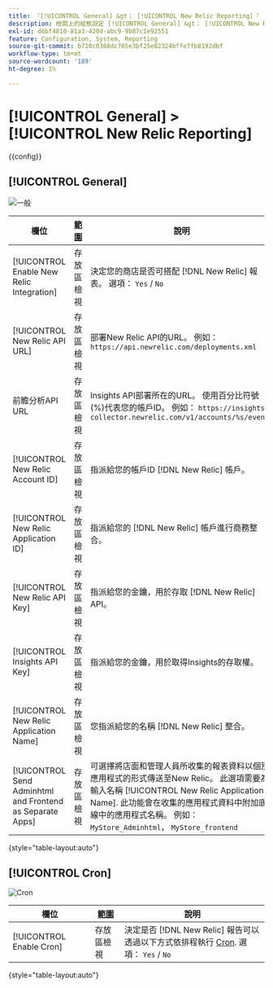```yaml
---
title: 『[!UICONTROL General] &gt； [!UICONTROL New Relic Reporting]『
description: 檢閱上的組態設定 [!UICONTROL General] &gt； [!UICONTROL New Relic Reporting] 商務管理員頁面。
exl-id: d6bf4810-81a3-420d-abc9-9b87c1e92551
feature: Configuration, System, Reporting
source-git-commit: b710c0368dc765e3bf25e82324bffe7fb8192dbf
workflow-type: tm+mt
source-wordcount: '189'
ht-degree: 1%

---
```


# [!UICONTROL General] > [!UICONTROL New Relic Reporting]

{{config}}

## [!UICONTROL General]

![一般](./assets/new-relic-reporting-general.png)<!-- zoom -->

<!-- [General](https://docs.magento.com/user-guide/reports/new-relic-reporting.html) -->

| 欄位 | [範圍](../../getting-started/websites-stores-views.md#scope-settings) | 說明 |
|--- |--- |--- |
| [!UICONTROL Enable New Relic Integration] | 存放區檢視 | 決定您的商店是否可搭配 [!DNL New Relic] 報表。 選項： `Yes` / `No` |
| [!UICONTROL New Relic API URL] | 存放區檢視 | 部署New Relic API的URL。 例如： `https://api.newrelic.com/deployments.xml` |
| 前瞻分析API URL | 存放區檢視 | Insights API部署所在的URL。 使用百分比符號(%)代表您的帳戶ID。 例如： `https://insights-collector.newrelic.com/v1/accounts/%s/events` |
| [!UICONTROL New Relic Account ID] | 存放區檢視 | 指派給您的帳戶ID [!DNL New Relic] 帳戶。 |
| [!UICONTROL New Relic Application ID] | 存放區檢視 | 指派給您的 [!DNL New Relic] 帳戶進行商務整合。 |
| [!UICONTROL New Relic API Key] | 存放區檢視 | 指派給您的金鑰，用於存取 [!DNL New Relic] API。 |
| [!UICONTROL Insights API Key] | 存放區檢視 | 指派給您的金鑰，用於取得Insights的存取權。 |
| [!UICONTROL New Relic Application Name] | 存放區檢視 | 您指派給您的名稱 [!DNL New Relic] 整合。 |
| [!UICONTROL Send Adminhtml and Frontend as Separate Apps] | 存放區檢視 | 可選擇將店面和管理人員所收集的報表資料以個別應用程式的形式傳送至New Relic。 此選項需要為輸入名稱 [!UICONTROL New Relic Application Name]. 此功能會在收集的應用程式資料中附加底線中的應用程式名稱。 例如： `MyStore_Adminhtml`， `MyStore_frontend` |

{style="table-layout:auto"}

## [!UICONTROL Cron]

![Cron](./assets/new-relic-reporting-cron.png)<!-- zoom -->

<!-- Cron](https://docs.magento.com/user-guide/system/cron.html) -->

| 欄位 | [範圍](../../getting-started/websites-stores-views.md#scope-settings) | 說明 |
|--- |--- |--- |
| [!UICONTROL Enable Cron] | 存放區檢視 | 決定是否 [!DNL New Relic] 報告可以透過以下方式依排程執行 [Cron](../../systems/cron.md). 選項： `Yes` / `No` |

{style="table-layout:auto"}

